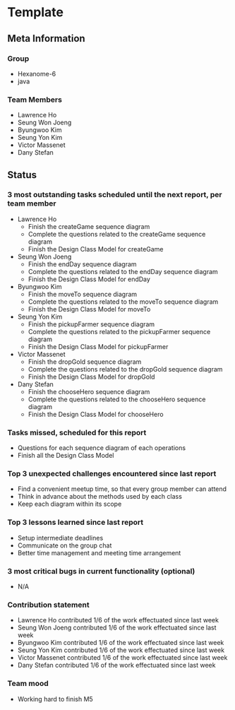 # Template

## Meta Information

### Group

 * Hexanome-6
 * java

### Team Members

 * Lawrence Ho
 * Seung Won Joeng
 * Byungwoo Kim
 * Seung Yon Kim
 * Victor Massenet
 * Dany Stefan

## Status

### 3 most outstanding tasks scheduled until the next report, per team member

 * Lawrence Ho
   * Finish the createGame sequence diagram
   * Complete the questions related to the createGame sequence diagram
   * Finish the Design Class Model for createGame
 * Seung Won Joeng
   * Finish the endDay sequence diagram
   * Complete the questions related to the endDay sequence diagram
   * Finish the Design Class Model for endDay
 * Byungwoo Kim
   * Finish the moveTo sequence diagram
   * Complete the questions related to the moveTo sequence diagram
   * Finish the Design Class Model for moveTo
 * Seung Yon Kim
   * Finish the pickupFarmer sequence diagram
   * Complete the questions related to the pickupFarmer sequence diagram
   * Finish the Design Class Model for pickupFarmer
 * Victor Massenet
   * Finish the dropGold sequence diagram
   * Complete the questions related to the dropGold sequence diagram
   * Finish the Design Class Model for dropGold
 * Dany Stefan
   * Finish the chooseHero sequence diagram
   * Complete the questions related to the chooseHero sequence diagram
   * Finish the Design Class Model for chooseHero

### Tasks missed, scheduled for this report

 * Questions for each sequence diagram of each operations
 * Finish all the Design Class Model

### Top 3 unexpected challenges encountered since last report

 * Find a convenient meetup time, so that every group member can attend
 * Think in advance about the methods used by each class
 * Keep each diagram within its scope

### Top 3 lessons learned since last report

 * Setup intermediate deadlines
 * Communicate on the group chat
 * Better time management and meeting time arrangement

### 3 most critical bugs in current functionality (optional)

 * N/A

### Contribution statement

 * Lawrence Ho contributed 1/6 of the work effectuated since last week
 * Seung Won Joeng contributed 1/6 of the work effectuated since last week
 * Byungwoo Kim contributed 1/6 of the work effectuated since last week
 * Seung Yon Kim contributed 1/6 of the work effectuated since last week
 * Victor Massenet contributed 1/6 of the work effectuated since last week
 * Dany Stefan contributed 1/6 of the work effectuated since last week

### Team mood

 * Working hard to finish M5